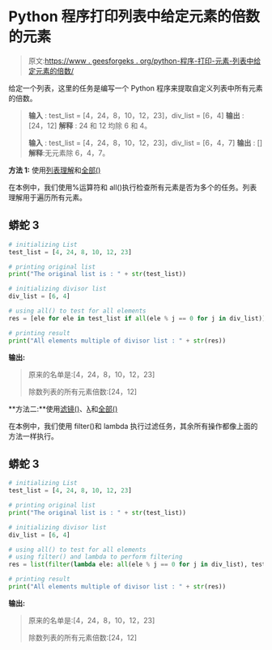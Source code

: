 # Python 程序打印列表中给定元素的倍数的元素

> 原文:[https://www . geesforgeks . org/python-程序-打印-元素-列表中给定元素的倍数/](https://www.geeksforgeeks.org/python-program-to-print-elements-which-are-multiples-of-elements-given-in-a-list/)

给定一个列表，这里的任务是编写一个 Python 程序来提取自定义列表中所有元素的倍数。

> **输入** : test_list = [4，24，8，10，12，23]，div_list = [6，4]
> **输出** : [24，12]
> **解释** : 24 和 12 均除 6 和 4。
> 
> **输入** : test_list = [4，24，8，10，12，23]，div_list = [6，4，7]
> **输出** : []
> **解释**:无元素除 6，4，7。

**方法 1:** 使用[列表理解](https://www.geeksforgeeks.org/python-list-comprehension-and-slicing/)和[全部()](https://www.geeksforgeeks.org/any-all-in-python/)

在本例中，我们使用%运算符和 all()执行检查所有元素是否为多个的任务。列表理解用于遍历所有元素。

## 蟒蛇 3

```py
# initializing List
test_list = [4, 24, 8, 10, 12, 23]

# printing original list
print("The original list is : " + str(test_list))

# initializing divisor list
div_list = [6, 4]

# using all() to test for all elements
res = [ele for ele in test_list if all(ele % j == 0 for j in div_list)]

# printing result
print("All elements multiple of divisor list : " + str(res))
```

**输出:**

> 原来的名单是:[4，24，8，10，12，23]
> 
> 除数列表的所有元素倍数:[24，12]

**方法二:**使用[滤镜()](https://www.geeksforgeeks.org/filter-in-python/)、[λ](https://www.geeksforgeeks.org/python-lambda/)和[全部()](https://www.geeksforgeeks.org/any-all-in-python/)

在本例中，我们使用 filter()和 lambda 执行过滤任务，其余所有操作都像上面的方法一样执行。

## 蟒蛇 3

```py
# initializing List
test_list = [4, 24, 8, 10, 12, 23]

# printing original list
print("The original list is : " + str(test_list))

# initializing divisor list
div_list = [6, 4]

# using all() to test for all elements
# using filter() and lambda to perform filtering
res = list(filter(lambda ele: all(ele % j == 0 for j in div_list), test_list))

# printing result
print("All elements multiple of divisor list : " + str(res))
```

**输出:**

> 原来的名单是:[4，24，8，10，12，23]
> 
> 除数列表的所有元素倍数:[24，12]